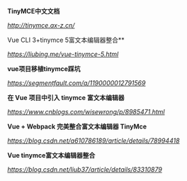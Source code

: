 **TinyMCE中文文档**

*http://tinymce.ax-z.cn/*



Vue CLI 3+tinymce 5富文本编辑器整合**

*https://liubing.me/vue-tinymce-5.html*



**vue项目移植tinymce踩坑**

*https://segmentfault.com/a/1190000012791569*



**在 Vue 项目中引入 tinymce 富文本编辑器**

*https://www.cnblogs.com/wisewrong/p/8985471.html*



**Vue + Webpack 完美整合富文本编辑器 TinyMce**

*https://blog.csdn.net/a610786189/article/details/78994418*



**Vue tinymce富文本编辑器整合**

*https://blog.csdn.net/liub37/article/details/83310879*

